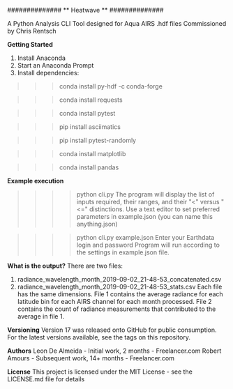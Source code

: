 ##############
** Heatwave **
##############

A Python Analysis CLI Tool
designed for Aqua AIRS .hdf files
Commissioned by Chris Rentsch 


**Getting Started**
1. Install Anaconda
2. Start an Anaconda Prompt
3. Install dependencies:

>>>conda install py-hdf -c conda-forge

>>>conda install requests

>>>conda install pytest

>>>pip install asciimatics

>>>pip install pytest-randomly

>>>conda install matplotlib

>>>conda install pandas

**Example execution**
>>>>python cli.py
The program will display the list of inputs required, their ranges, and their "<" versus "<=" distinctions.
Use a text editor to set preferred parameters in example.json (you can name this anything.json)

>>>>python cli.py example.json
Enter your Earthdata login and password
Program will run according to the settings in example.json file.

**What is the output?**
There are two files:
1. radiance_wavelength_month_2019-09-02_21-48-53_concatenated.csv
2. radiance_wavelength_month_2019-09-02_21-48-53_stats.csv
Each file has the same dimensions.
File 1 contains the average radiance for each latitude bin for each AIRS channel for each month processed.
File 2 contains the count of radiance measurements that contributed to the average in file 1.

**Versioning**
Version 17 was released onto GitHub for public consumption.
For the latest versions available, see the tags on this repository.

**Authors**
Leon De Almeida - Initial work, 2 months - Freelancer.com
Robert Amours - Subsequent work, 14+ months - Freelancer.com

**License**
This project is licensed under the MIT License - see the LICENSE.md file for details
